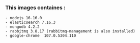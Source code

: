 ### This images containes :
    - nodejs 16.16.0
    - elasticsearch 7.16.3
    - mongodb 4.2.2
    - rabbitmq 3.8.17 (rabbitmq-management is also installed)
    - google-chrome  107.0.5304.110

